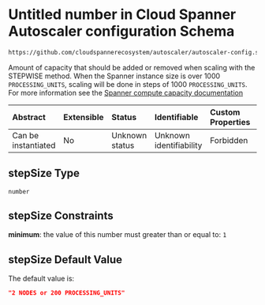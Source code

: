 # Untitled number in Cloud Spanner Autoscaler configuration Schema

```txt
https://github.com/cloudspannerecosystem/autoscaler/autoscaler-config.schema.json#/$defs/spannerInstance/properties/stepSize
```

Amount of capacity that should be added or removed when scaling with the STEPWISE method.
When the Spanner instance size is over 1000 `PROCESSING_UNITS`, scaling will be done in steps of 1000 `PROCESSING_UNITS`.
For more information see the [Spanner compute capacity documentation](https://cloud.google.com/spanner/docs/compute-capacity#compute_capacity)

| Abstract            | Extensible | Status         | Identifiable            | Custom Properties | Additional Properties | Access Restrictions | Defined In                                                                                                                                       |
| :------------------ | :--------- | :------------- | :---------------------- | :---------------- | :-------------------- | :------------------ | :----------------------------------------------------------------------------------------------------------------------------------------------- |
| Can be instantiated | No         | Unknown status | Unknown identifiability | Forbidden         | Allowed               | none                | [autoscaler-config.schema.json\*](../../usr/local/google/home/nielm/spanner/autoscaler/out/autoscaler-config.schema.json "open original schema") |

## stepSize Type

`number`

## stepSize Constraints

**minimum**: the value of this number must greater than or equal to: `1`

## stepSize Default Value

The default value is:

```json
"2 NODES or 200 PROCESSING_UNITS"
```
